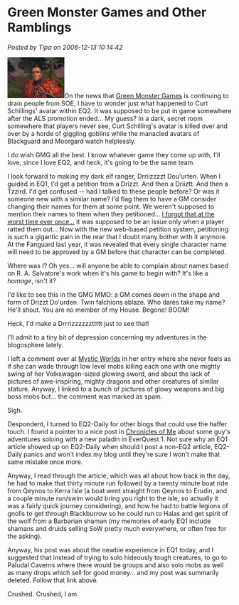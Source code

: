 # Green Monster Games and Other Ramblings

*Posted by Tipa on 2006-12-13 10:14:42*

![Schilling_NPC_in_EQ2_closeup.jpg](../uploads/2006/12/Schilling_NPC_in_EQ2_closeup.thumbnail.jpg)On the news that [Green Monster Games](http://www.greenmonstergames.net/) is continuing to drain people from SOE, I have to wonder just what happened to Curt Schillings' avatar within EQ2. It was supposed to be put in game somewhere after the ALS promotion ended... My guess? In a dark, secret room somewhere that players never see, Curt Schilling's avatar is killed over and over by a horde of giggling goblins while the manacled avatars of Blackguard and Moorgard watch helplessly.



I do wish GMG all the best. I know whatever game they come up with, I'll love, since I love EQ2, and heck, it's going to be the same team.

I look forward to making my dark elf ranger, Drriizzzzt Dou'urten. When I guided in EQ1, I'd get a petition from a Drizzt. And then a Driiztt. And then a Tzzird. I'd get confused -- had I talked to these people before? Or was it someone new with a similar name? I'd flag them to have a GM consider changing their names for them at some point. We weren't supposed to mention their names to them when they petitioned... [I forgot that at the worst time ever once...](../?p=342) it was supposed to be an issue only when a player ratted them out... Now with the new web-based petition system, petitioning is such a gigantic pain in the rear that I doubt many bother with it anymore. At the Fanguard last year, it was revealed that every single character name will need to be approved by a GM before that character can be completed.

Where was I? Oh yes... will anyone be able to complain about names based on R. A. Salvatore's work when it's his game to begin with? It's like a *homage*, isn't it?

I'd like to see this in the GMG MMO: a GM comes down in the shape and form of Drizzt Do'urden. Twin falchions ablaze. Who dares take my name? He'll shout. You are no member of my House. Begone! BOOM!

Heck, I'd make a Drrrizzzzzzttttt just to see that!

I'll admit to a tiny bit of depression concerning my adventures in the blogosphere lately.

I left a comment over at [Mystic Worlds](http://notadiary.typepad.com/mysticworlds/2006/12/missing_the_god.html) in her entry where she never feels as if she can wade through low level mobs killing each one with one mighty swing of her Volkswagen-sized glowing sword, and about the lack of pictures of awe-inspiring, mighty dragons and other creatures of similar stature. Anyway, I linked to a bunch of pictures of glowy weapons and big boss mobs but... the comment was marked as spam.

Sigh.

Despondent, I turned to EQ2-Daily for other blogs that could use the haffer touch. I found a pointer to a nice post in [Chronicles of Me](http://brettevents.blogspot.com/2006/12/diversions.html) about some guy's adventures soloing with a new paladin in EverQuest 1. Not sure why an EQ1 article showed up on EQ2-Daily when should I post a non-EQ2 article, EQ2-Daily panics and won't index my blog until they're sure I won't make that same mistake once more.

Anyway, I read through the article, which was all about how back in the day, he had to make that thirty minute run followed by a twenty minute boat ride from Qeynos to Kerra Isle (a boat went straight from Qeynos to Erudin, and a couple minute run/swim would bring you right to the isle, so actually it was a fairly quick journey considering), and how he had to battle legions of gnolls to get through Blackburrow so he could run to Halas and get spirit of the wolf from a Barbarian shaman (my memories of early EQ1 include shamans and druids selling SoW pretty much everywhere, or often free for the asking).

Anyway, his post was about the newbie experience in EQ1 today, and I suggested that instead of trying to solo hideously tough creatures, to go to Paludal Caverns where there would be groups and also solo mobs as well as many drops which sell for good money... and my post was summarily deleted. Follow that link above.

Crushed. Crushed, I am.
